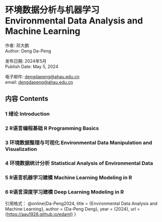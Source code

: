 # 环境数据分析与机器学习 Environmental Data Analysis and Machine Learning

作者: 邓大鹏  
Author: Deng Da-Peng

发布日期: 2024年5月  
Publish Date: May 5, 2024

电子邮件: dengdapeng@ahau.edu.cn  
email: dengdapeng@ahau.edu.cn

## 内容 Contents
### 1 绪论 Introduction
### 2 R语言编程基础  R Programming Basics
### 3 环境数据整理与可视化 Environmental Data Manipulation and Visualization
### 4 环境数据统计分析 Statistical Analysis of Environmental Data
### 5 R语言机器学习建模 Machine Learning Modeling in R
### 6 R语言深度学习建模 Deep Learning Modeling in R

引用格式：
@online{Da-Peng2024,
    title = {Environmental Data Analysis and Machine Learning},
    author = {Da-Peng Deng},
    year = {2024},
    url = {https://aau1928.github.io/edaml}
}

